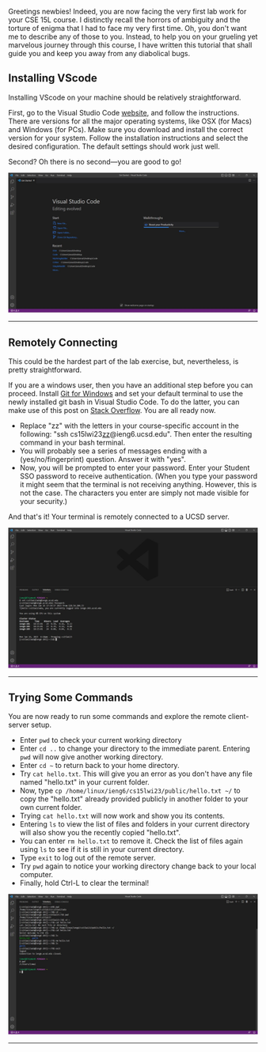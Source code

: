 Greetings newbies! Indeed, you are now facing the very first lab work for your CSE 15L course. I distinctly recall the horrors of ambiguity and the torture of enigma that I had to face my very first time. Oh, you don't want me to describe any of those to you. Instead, to help you on your grueling yet marvelous journey through this course, I have written this tutorial that shall guide you and keep you away from any diabolical bugs.

## Installing VScode

Installing VScode on your machine should be relatively straightforward. 

First, go to the Visual Studio Code [website](https://code.visualstudio.com/), and follow the instructions. There are versions for all the major operating systems, like OSX (for Macs) and Windows (for PCs). Make sure you download and install the correct version for your system. Follow the installation instructions and select the desired configuration. The default settings should work just well.

Second? Oh there is no second—you are good to go!

![Image](a.jpg)

---

## Remotely Connecting

This could be the hardest part of the lab exercise, but, nevertheless, is pretty straightforward. 

If you are a windows user, then you have an additional step before you can proceed. Install [Git for Windows](https://gitforwindows.org/) and set your default terminal to use the newly installed git bash in Visual Studio Code. To do the latter, you can make use of this post on [Stack Overflow](https://stackoverflow.com/questions/42606837/how-do-i-use-bash-on-windows-from-the-visual-studio-code-integrated-terminal/50527994#50527994). You are all ready now.

* Replace "zz" with the letters in your course-specific account in the following: "ssh cs15lwi23<ins>zz</ins>@ieng6.ucsd.edu". Then enter the resulting command in your bash terminal.
* You will probably see a series of messages ending with a (yes/no/fingerprint) question. Answer it with "yes".
* Now, you will be prompted to enter your password. Enter your Student SSO password to receive authentication. (When you type your password it might seem that the terminal is not receiving anything. However, this is not the case. The characters you enter are simply not made visible for your security.)

And that's it! Your terminal is remotely connected to a UCSD server.

![Image](b.jpg)

---

## Trying Some Commands

You are now ready to run some commands and explore the remote client-server setup.

* Enter `pwd` to check your current working directory
* Enter `cd ..` to change your directory to the immediate parent. Entering `pwd` will now give another working directory.
* Enter `cd ~` to return back to your home directory.
* Try `cat hello.txt`. This will give you an error as you don't have any file named "hello.txt" in your current folder.
* Now, type `cp /home/linux/ieng6/cs15lwi23/public/hello.txt ~/` to copy the "hello.txt" already provided publicly in another folder to your own current folder.
* Trying `cat hello.txt` will now work and show you its contents.
* Entering `ls` to view the list of files and folders in your current directory will also show you the recently copied "hello.txt".
* You can enter `rm hello.txt` to remove it. Check the list of files again using `ls` to see if it is still in your current directory. 
* Type `exit` to log out of the remote server.
* Try `pwd` again to notice your working directory change back to your local computer.
* Finally, hold Ctrl-L to clear the terminal! 

![Image](c.jpg)

---
